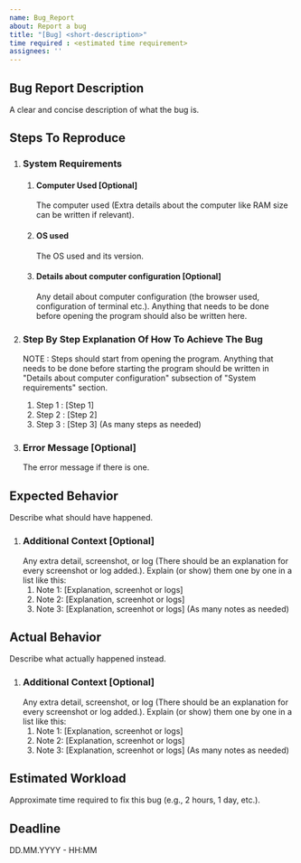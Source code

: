 ```yaml
---
name: Bug_Report
about: Report a bug
title: "[Bug] <short-description>"
time required : <estimated time requirement>
assignees: ''
---
```


## Bug Report Description
A clear and concise description of what the bug is.

## Steps To Reproduce
1. ### System Requirements
    1. #### Computer Used [Optional]
       The computer used (Extra details about the computer like RAM size can be written if relevant).
    2. #### OS used
       The OS used and its version.
    3. #### Details about computer configuration [Optional]
        Any detail about computer configuration (the browser used, configuration of terminal etc.). Anything that needs to be done before opening the program should also be written here.
    
2. ### Step By Step Explanation Of How To Achieve The Bug
    NOTE : Steps should start from opening the program. Anything that needs to be done before starting the program     should be written in "Details about computer configuration" subsection of "System requirements" section.
    
    1. Step 1 : [Step 1]
    2. Step 2 : [Step 2]
    3. Step 3 : [Step 3] (As many steps as needed)
3. ### Error Message [Optional]
    The error message if there is one.

## Expected Behavior
Describe what should have happened.
1. ### Additional Context [Optional]
    Any extra detail, screenshot, or log (There should be an explanation for every screenshot or log added.). Explain (or show) them one by one in a list like this:
    1. Note 1: [Explanation, screenhot or logs]
    2. Note 2: [Explanation, screenhot or logs]
    3. Note 3: [Explanation, screenhot or logs] (As many notes as needed)
    
## Actual Behavior
Describe what actually happened instead.
1. ### Additional Context [Optional]
    Any extra detail, screenshot, or log (There should be an explanation for every screenshot or log added.). Explain (or show) them one by one in a list like this:
    1. Note 1: [Explanation, screenhot or logs]
    2. Note 2: [Explanation, screenhot or logs]
    3. Note 3: [Explanation, screenhot or logs] (As many notes as needed)

## Estimated Workload
Approximate time required to fix this bug (e.g., 2 hours, 1 day, etc.).

## Deadline
DD.MM.YYYY - HH:MM
